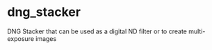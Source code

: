 # dng_stacker
DNG Stacker that can be used as a digital ND filter or to create multi-exposure images
